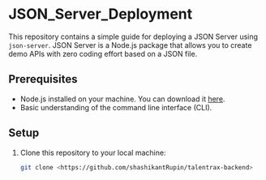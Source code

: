 # JSON_Server_Deployment


This repository contains a simple guide for deploying a JSON Server using `json-server`. JSON Server is a Node.js package that allows you to create demo APIs with zero coding effort based on a JSON file.

## Prerequisites

- Node.js installed on your machine. You can download it [here](https://nodejs.org/).
- Basic understanding of the command line interface (CLI).

## Setup

1. Clone this repository to your local machine:

   ```bash
   git clone <https://github.com/shashikantRupin/talentrax-backend>



